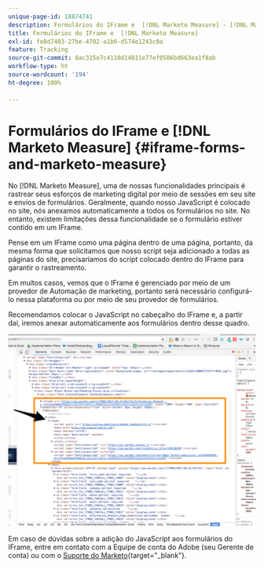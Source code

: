 ```yaml
---
unique-page-id: 18874741
description: Formulários do IFrame e  [!DNL Marketo Measure] - [!DNL Marketo Measure] - Documentação do produto
title: Formulários do IFrame e  [!DNL Marketo Measure]
exl-id: fe8d7403-27be-4702-a1b6-d574e1243c0a
feature: Tracking
source-git-commit: 8ac315e7c4110d14811e77ef0586bd663ea1f8ab
workflow-type: ht
source-wordcount: '194'
ht-degree: 100%

---
```


# Formulários do IFrame e [!DNL Marketo Measure] {#iframe-forms-and-marketo-measure}

No [!DNL Marketo Measure], uma de nossas funcionalidades principais é rastrear seus esforços de marketing digital por meio de sessões em seu site e envios de formulários. Geralmente, quando nosso JavaScript é colocado no site, nós anexamos automaticamente a todos os formulários no site. No entanto, existem limitações dessa funcionalidade se o formulário estiver contido em um IFrame.

Pense em um IFrame como uma página dentro de uma página, portanto, da mesma forma que solicitamos que nosso script seja adicionado a todas as páginas do site, precisaríamos do script colocado dentro do IFrame para garantir o rastreamento.

Em muitos casos, vemos que o IFrame é gerenciado por meio de um provedor de Automação de marketing, portanto será necessário configurá-lo nessa plataforma ou por meio de seu provedor de formulários.

Recomendamos colocar o JavaScript no cabeçalho do IFrame e, a partir daí, iremos anexar automaticamente aos formulários dentro desse quadro.

![](assets/1-1.png)

Em caso de dúvidas sobre a adição do JavaScript aos formulários do IFrame, entre em contato com a Equipe de conta do Adobe (seu Gerente de conta) ou com o [Suporte do Marketo](https://nation.marketo.com/t5/support/ct-p/Support){target="_blank"}.
